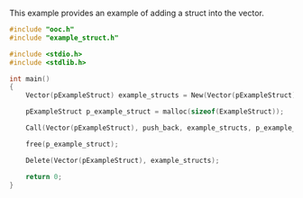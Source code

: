 This example provides an example of adding a struct into the vector. 

```C
#include "ooc.h"
#include "example_struct.h"

#include <stdio.h>
#include <stdlib.h>

int main()
{
	Vector(pExampleStruct) example_structs = New(Vector(pExampleStruct));

	pExampleStruct p_example_struct = malloc(sizeof(ExampleStruct));

	Call(Vector(pExampleStruct), push_back, example_structs, p_example_struct);

	free(p_example_struct);

	Delete(Vector(pExampleStruct), example_structs);

	return 0;
}
```
